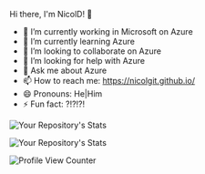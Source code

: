 Hi there, I'm NicolD! 👋

- 🔭 I’m currently working in Microsoft on Azure
- 🌱 I’m currently learning Azure
- 👯 I’m looking to collaborate on Azure
- 🤔 I’m looking for help with Azure
- 💬 Ask me about Azure
- 📫 How to reach me: <https://nicolgit.github.io/>
- 😄 Pronouns: He|Him
- ⚡ Fun fact: ?!?!?!

![Your Repository's Stats](https://github-readme-stats.vercel.app/api?username=nicolgit&show_icons=true)

![Your Repository's Stats](https://github-readme-stats.vercel.app/api/top-langs/?username=nicolgit&theme=blue-green)

![Profile View Counter](https://komarev.com/ghpvc/?username=nicolgit)


<!--
## 3. Contributors Badge
![Your Repository's Stats](https://contrib.rocks/image?repo=nicolgit/Python)
## 4. Random Joke Generator
![Jokes Card](https://readme-jokes.vercel.app/api)
### Repository View Counter - HITS
![Hits](https://hitcounter.pythonanywhere.com/count/tag.svg?url=https://github.com/nicolgit/Python)
-->
